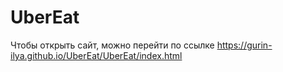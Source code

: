 # UberEat
Чтобы открыть сайт, можно перейти по ссылке https://gurin-ilya.github.io/UberEat/UberEat/index.html
